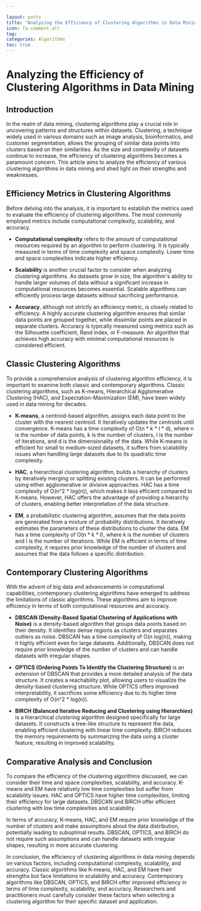 ```yaml
---

layout: posts
title: "Analyzing the Efficiency of Clustering Algorithms in Data Mining"
icon: fa-comment-alt
tag:      
categories: Algorithms
toc: true
---
```




# Analyzing the Efficiency of Clustering Algorithms in Data Mining

## Introduction

In the realm of data mining, clustering algorithms play a crucial role in uncovering patterns and structures within datasets. Clustering, a technique widely used in various domains such as image analysis, bioinformatics, and customer segmentation, allows the grouping of similar data points into clusters based on their similarities. As the size and complexity of datasets continue to increase, the efficiency of clustering algorithms becomes a paramount concern. This article aims to analyze the efficiency of various clustering algorithms in data mining and shed light on their strengths and weaknesses.

## Efficiency Metrics in Clustering Algorithms

Before delving into the analysis, it is important to establish the metrics used to evaluate the efficiency of clustering algorithms. The most commonly employed metrics include computational complexity, scalability, and accuracy.

- **Computational complexity** refers to the amount of computational resources required by an algorithm to perform clustering. It is typically measured in terms of time complexity and space complexity. Lower time and space complexities indicate higher efficiency.

- **Scalability** is another crucial factor to consider when analyzing clustering algorithms. As datasets grow in size, the algorithm's ability to handle larger volumes of data without a significant increase in computational resources becomes essential. Scalable algorithms can efficiently process large datasets without sacrificing performance.

- **Accuracy**, although not strictly an efficiency metric, is closely related to efficiency. A highly accurate clustering algorithm ensures that similar data points are grouped together, while dissimilar points are placed in separate clusters. Accuracy is typically measured using metrics such as the Silhouette coefficient, Rand index, or F-measure. An algorithm that achieves high accuracy with minimal computational resources is considered efficient.

## Classic Clustering Algorithms

To provide a comprehensive analysis of clustering algorithm efficiency, it is important to examine both classic and contemporary algorithms. Classic clustering algorithms, such as K-means, Hierarchical Agglomerative Clustering (HAC), and Expectation-Maximization (EM), have been widely used in data mining for decades.

- **K-means**, a centroid-based algorithm, assigns each data point to the cluster with the nearest centroid. It iteratively updates the centroids until convergence. K-means has a time complexity of O(n * k * I * d), where n is the number of data points, k is the number of clusters, I is the number of iterations, and d is the dimensionality of the data. While K-means is efficient for small to medium-sized datasets, it suffers from scalability issues when handling large datasets due to its quadratic time complexity.

- **HAC**, a hierarchical clustering algorithm, builds a hierarchy of clusters by iteratively merging or splitting existing clusters. It can be performed using either agglomerative or divisive approaches. HAC has a time complexity of O(n^2 * log(n)), which makes it less efficient compared to K-means. However, HAC offers the advantage of providing a hierarchy of clusters, enabling better interpretation of the data structure.

- **EM**, a probabilistic clustering algorithm, assumes that the data points are generated from a mixture of probability distributions. It iteratively estimates the parameters of these distributions to cluster the data. EM has a time complexity of O(n * k * I), where k is the number of clusters and I is the number of iterations. While EM is efficient in terms of time complexity, it requires prior knowledge of the number of clusters and assumes that the data follows a specific distribution.

## Contemporary Clustering Algorithms

With the advent of big data and advancements in computational capabilities, contemporary clustering algorithms have emerged to address the limitations of classic algorithms. These algorithms aim to improve efficiency in terms of both computational resources and accuracy.

- **DBSCAN (Density-Based Spatial Clustering of Applications with Noise)** is a density-based algorithm that groups data points based on their density. It identifies dense regions as clusters and separates outliers as noise. DBSCAN has a time complexity of O(n log(n)), making it highly efficient even for large datasets. Additionally, DBSCAN does not require prior knowledge of the number of clusters and can handle datasets with irregular shapes.

- **OPTICS (Ordering Points To Identify the Clustering Structure)** is an extension of DBSCAN that provides a more detailed analysis of the data structure. It creates a reachability plot, allowing users to visualize the density-based clustering structure. While OPTICS offers improved interpretability, it sacrifices some efficiency due to its higher time complexity of O(n^2 * log(n)).

- **BIRCH (Balanced Iterative Reducing and Clustering using Hierarchies)** is a hierarchical clustering algorithm designed specifically for large datasets. It constructs a tree-like structure to represent the data, enabling efficient clustering with linear time complexity. BIRCH reduces the memory requirements by summarizing the data using a cluster feature, resulting in improved scalability.

## Comparative Analysis and Conclusion

To compare the efficiency of the clustering algorithms discussed, we can consider their time and space complexities, scalability, and accuracy. K-means and EM have relatively low time complexities but suffer from scalability issues. HAC and OPTICS have higher time complexities, limiting their efficiency for large datasets. DBSCAN and BIRCH offer efficient clustering with low time complexities and scalability.

In terms of accuracy, K-means, HAC, and EM require prior knowledge of the number of clusters and make assumptions about the data distribution, potentially leading to suboptimal results. DBSCAN, OPTICS, and BIRCH do not require such assumptions and can handle datasets with irregular shapes, resulting in more accurate clustering.

In conclusion, the efficiency of clustering algorithms in data mining depends on various factors, including computational complexity, scalability, and accuracy. Classic algorithms like K-means, HAC, and EM have their strengths but face limitations in scalability and accuracy. Contemporary algorithms like DBSCAN, OPTICS, and BIRCH offer improved efficiency in terms of time complexity, scalability, and accuracy. Researchers and practitioners must carefully consider these factors when selecting a clustering algorithm for their specific dataset and application.